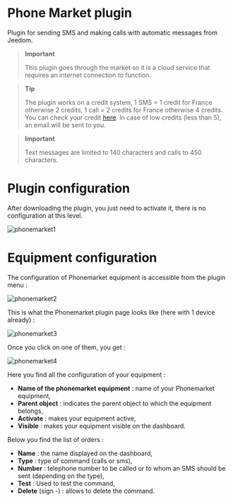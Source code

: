 # Phone Market plugin

Plugin for sending SMS and making calls with automatic messages from Jeedom.

> **Important**
>
> This plugin goes through the market so it is a cloud service that requires an internet connection to function.

> **Tip**
>
> The plugin works on a credit system, 1 SMS = 1 credit for France otherwise 2 credits, 1 call = 2 credits for France otherwise 4 credits. You can check your credit [here](https://market.jeedom.com/index.php?v=d&p=profils#services). In case of low credits (less than 5), an email will be sent to you.

> **Important**
>
> Text messages are limited to 140 characters and calls to 450 characters.

# Plugin configuration 

After downloading the plugin, you just need to activate it, there is no configuration at this level.

![phonemarket1](../images/phonemarket1.PNG)

# Equipment configuration 

The configuration of Phonemarket equipment is accessible from the plugin menu :

![phonemarket2](../images/phonemarket2.PNG)

This is what the Phonemarket plugin page looks like (here with 1 device already) :

![phonemarket3](../images/phonemarket3.PNG)

Once you click on one of them, you get :

![phonemarket4](../images/phonemarket4.PNG)

Here you find all the configuration of your equipment :

-   **Name of the phonemarket equipment** : name of your Phonemarket equipment,
-   **Parent object** : indicates the parent object to which the equipment belongs,
-   **Activate** : makes your equipment active,
-   **Visible** : makes your equipment visible on the dashboard.

Below you find the list of orders :

-   **Name** : the name displayed on the dashboard,
-   **Type** : type of command (calls or sms),
-   **Number** : telephone number to be called or to whom an SMS should be sent (depending on the type),
-   **Test** : Used to test the command,
-   **Delete** (sign -) : allows to delete the command.
